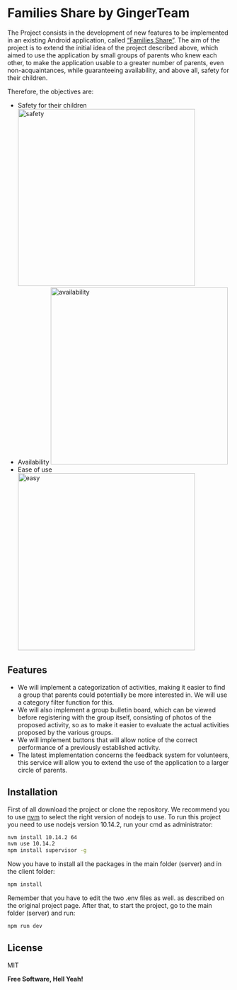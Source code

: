 # Families Share by GingerTeam
The Project consists in the development of new features to be implemented in an existing Android application, called [“Families Share”](https://github.com/vilabs/Families_Share-platform).
The aim of the project is to extend the initial idea of the project described above, which aimed to use the application by small groups of parents who knew each other, to make the application usable to a greater number of parents, even non-acquaintances, while guaranteeing availability, and above all, safety for their children.
  
Therefore, the objectives are:
- Safety for their children <img src="https://lluch.org/sites/lluch.org/files/images/patients-families/safe-kids/ch-safety.jpg" alt="safety" width="400"/>
- Availability <img src="https://itsm.tools/wp-content/uploads/2017/06/measure-and-report-1024x512.png" alt="availability" width="400"/>
- Ease of use <img src="https://lockinside.com/wp-content/uploads/2019/04/easy-work.png" alt="easy" width="400"/>

## Features

- We will implement a categorization of activities, making it easier to find a group that parents could potentially be more interested in. We will use a category filter function for this.
- We will also implement a group bulletin board, which can be viewed before registering with the group itself, consisting of photos of the proposed activity, so as to make it easier to evaluate the actual activities proposed by the various groups.
- We will implement buttons that will allow notice of the correct performance of a previously established activity.
- The latest implementation concerns the feedback system for volunteers, this service will allow you to extend the use of the application to a larger circle of parents.

## Installation

First of all download the project or clone the repository.
We recommend you to use [nvm](https://github.com/nvm-sh/nvm) to select the right version of nodejs to use.
To run this project you need to use nodejs version 10.14.2, run your cmd as administrator:

```sh
nvm install 10.14.2 64
nvm use 10.14.2
npm install supervisor -g
```

Now you have to install all the packages in the main folder (server) and in the client folder:

```sh
npm install
```

Remember that you have to edit the two .env files as well. as described on the original project page. 
After that, to start the project, go to the main folder (server) and run:

```sh
npm run dev
```
## License

MIT

**Free Software, Hell Yeah!**
